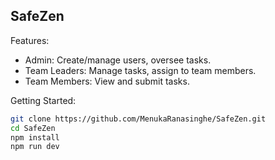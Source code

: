 
## SafeZen

Features:

- Admin: Create/manage users, oversee tasks.
- Team Leaders: Manage tasks, assign to team members.
- Team Members: View and submit tasks.

Getting Started:

```bash
git clone https://github.com/MenukaRanasinghe/SafeZen.git
cd SafeZen
npm install
npm run dev
```
